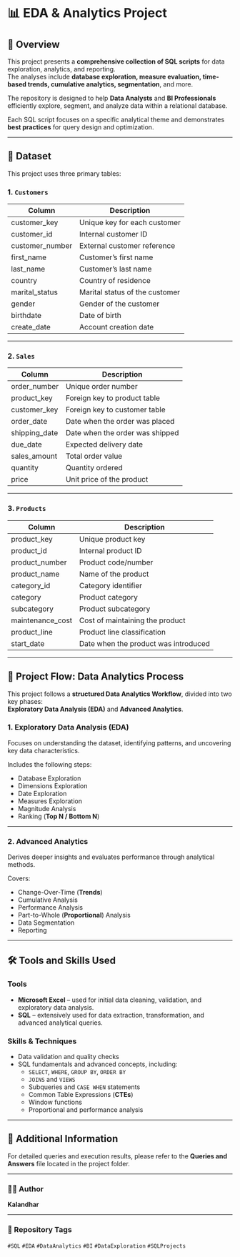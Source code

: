 # 📊 EDA & Analytics Project

## 🧾 Overview
This project presents a **comprehensive collection of SQL scripts** for data exploration, analytics, and reporting.  
The analyses include **database exploration, measure evaluation, time-based trends, cumulative analytics, segmentation**, and more.

The repository is designed to help **Data Analysts** and **BI Professionals** efficiently explore, segment, and analyze data within a relational database.

Each SQL script focuses on a specific analytical theme and demonstrates **best practices** for query design and optimization.

---

## 🧩 Dataset

This project uses three primary tables:

### 1. `Customers`
| Column | Description |
|---------|-------------|
| customer_key | Unique key for each customer |
| customer_id | Internal customer ID |
| customer_number | External customer reference |
| first_name | Customer’s first name |
| last_name | Customer’s last name |
| country | Country of residence |
| marital_status | Marital status of the customer |
| gender | Gender of the customer |
| birthdate | Date of birth |
| create_date | Account creation date |

---

### 2. `Sales`
| Column | Description |
|---------|-------------|
| order_number | Unique order number |
| product_key | Foreign key to product table |
| customer_key | Foreign key to customer table |
| order_date | Date when the order was placed |
| shipping_date | Date when the order was shipped |
| due_date | Expected delivery date |
| sales_amount | Total order value |
| quantity | Quantity ordered |
| price | Unit price of the product |

---

### 3. `Products`
| Column | Description |
|---------|-------------|
| product_key | Unique product key |
| product_id | Internal product ID |
| product_number | Product code/number |
| product_name | Name of the product |
| category_id | Category identifier |
| category | Product category |
| subcategory | Product subcategory |
| maintenance_cost | Cost of maintaining the product |
| product_line | Product line classification |
| start_date | Date when the product was introduced |

---

## 🔄 Project Flow: Data Analytics Process

This project follows a **structured Data Analytics Workflow**, divided into two key phases:  
**Exploratory Data Analysis (EDA)** and **Advanced Analytics**.

### **1. Exploratory Data Analysis (EDA)**
Focuses on understanding the dataset, identifying patterns, and uncovering key data characteristics.

Includes the following steps:
- Database Exploration  
- Dimensions Exploration  
- Date Exploration  
- Measures Exploration  
- Magnitude Analysis  
- Ranking (**Top N / Bottom N**)

---

### **2. Advanced Analytics**
Derives deeper insights and evaluates performance through analytical methods.

Covers:
- Change-Over-Time (**Trends**)  
- Cumulative Analysis  
- Performance Analysis  
- Part-to-Whole (**Proportional**) Analysis  
- Data Segmentation  
- Reporting  

---

## 🛠️ Tools and Skills Used

### **Tools**
- **Microsoft Excel** – used for initial data cleaning, validation, and exploratory data analysis.  
- **SQL** – extensively used for data extraction, transformation, and advanced analytical queries.

### **Skills & Techniques**
- Data validation and quality checks  
- SQL fundamentals and advanced concepts, including:
  - `SELECT`, `WHERE`, `GROUP BY`, `ORDER BY`  
  - `JOINS` and `VIEWS`  
  - Subqueries and `CASE WHEN` statements  
  - Common Table Expressions (**CTEs**)  
  - Window functions  
  - Proportional and performance analysis  

---

## 📁 Additional Information
For detailed queries and execution results, please refer to the **Queries and Answers** file located in the project folder.

---

### 👨‍💻 Author
**Kalandhar**

---

### 🧱 Repository Tags
`#SQL` `#EDA` `#DataAnalytics` `#BI` `#DataExploration` `#SQLProjects`

